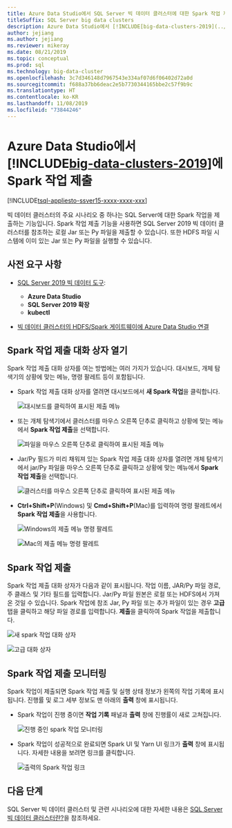 ```yaml
---
title: Azure Data Studio에서 SQL Server 빅 데이터 클러스터에 대한 Spark 작업 제출
titleSuffix: SQL Server big data clusters
description: Azure Data Studio에서 [!INCLUDE[big-data-clusters-2019](../includes/ssbigdataclusters-ss-nover.md)]에 Spark 작업을 제출합니다.
author: jejiang
ms.author: jejiang
ms.reviewer: mikeray
ms.date: 08/21/2019
ms.topic: conceptual
ms.prod: sql
ms.technology: big-data-cluster
ms.openlocfilehash: 3c7d346148d7967543e334af07d6f06402d72a0d
ms.sourcegitcommit: f688a37bb6deac2e5b7730344165bbe2c57f9b9c
ms.translationtype: HT
ms.contentlocale: ko-KR
ms.lasthandoff: 11/08/2019
ms.locfileid: "73844246"
---
```

# <a name="submit-spark-jobs-on-includebig-data-clusters-2019includesssbigdataclusters-ss-novermd-in-azure-data-studio"></a>Azure Data Studio에서 [!INCLUDE[big-data-clusters-2019](../includes/ssbigdataclusters-ss-nover.md)]에 Spark 작업 제출

[!INCLUDE[tsql-appliesto-ssver15-xxxx-xxxx-xxx](../includes/tsql-appliesto-ssver15-xxxx-xxxx-xxx.md)]

빅 데이터 클러스터의 주요 시나리오 중 하나는 SQL Server에 대한 Spark 작업을 제출하는 기능입니다. Spark 작업 제출 기능을 사용하면 SQL Server 2019 빅 데이터 클러스터를 참조하는 로컬 Jar 또는 Py 파일을 제출할 수 있습니다. 또한 HDFS 파일 시스템에 이미 있는 Jar 또는 Py 파일을 실행할 수 있습니다. 

## <a name="prerequisites"></a>사전 요구 사항

- [SQL Server 2019 빅 데이터 도구](deploy-big-data-tools.md):
   - **Azure Data Studio**
   - **SQL Server 2019 확장**
   - **kubectl**

- [빅 데이터 클러스터의 HDFS/Spark 게이트웨이에 Azure Data Studio 연결](connect-to-big-data-cluster.md)

## <a name="open-spark-job-submission-dialog"></a>Spark 작업 제출 대화 상자 열기

Spark 작업 제출 대화 상자를 여는 방법에는 여러 가지가 있습니다. 대시보드, 개체 탐색기의 상황에 맞는 메뉴, 명령 팔레트 등이 포함됩니다.

- Spark 작업 제출 대화 상자를 열려면 대시보드에서 **새 Spark 작업**을 클릭합니다.

    ![대시보드를 클릭하여 표시된 제출 메뉴](./media/submit-spark-job/new-spark-job.png)

- 또는 개체 탐색기에서 클러스터를 마우스 오른쪽 단추로 클릭하고 상황에 맞는 메뉴에서 **Spark 작업 제출**을 선택합니다.

    ![파일을 마우스 오른쪽 단추로 클릭하여 표시된 제출 메뉴](./media/submit-spark-job/submit-spark-job-1.png)


- Jar/Py 필드가 미리 채워져 있는 Spark 작업 제출 대화 상자를 열려면 개체 탐색기에서 jar/Py 파일을 마우스 오른쪽 단추로 클릭하고 상황에 맞는 메뉴에서 **Spark 작업 제출**을 선택합니다.  

    ![클러스터를 마우스 오른쪽 단추로 클릭하여 표시된 제출 메뉴](./media/submit-spark-job/submit-spark-job.png)

- **Ctrl+Shift+P**(Windows) 및 **Cmd+Shift+P**(Mac)를 입력하여 명령 팔레트에서 **Spark 작업 제출**을 사용합니다.

    ![Windows의 제출 메뉴 명령 팔레트](./media/submit-spark-job/submit-spark-job-3.png)

    ![Mac의 제출 메뉴 명령 팔레트](./media/submit-spark-job/submit-spark-job-4.png)
  
 
## <a name="submit-spark-job"></a>Spark 작업 제출 

Spark 작업 제출 대화 상자가 다음과 같이 표시됩니다. 작업 이름, JAR/Py 파일 경로, 주 클래스 및 기타 필드를 입력합니다. Jar/Py 파일 원본은 로컬 또는 HDFS에서 가져온 것일 수 있습니다. Spark 작업에 참조 Jar, Py 파일 또는 추가 파일이 있는 경우 **고급** 탭을 클릭하고 해당 파일 경로를 입력합니다. **제출**을 클릭하여 Spark 작업을 제출합니다.

![새 spark 작업 대화 상자](./media/submit-spark-job/submit-spark-job-section.png)

![고급 대화 상자](./media/submit-spark-job/submit-spark-job-section-1.png)

## <a name="monitor-spark-job-submission"></a>Spark 작업 제출 모니터링

Spark 작업이 제출되면 Spark 작업 제출 및 실행 상태 정보가 왼쪽의 작업 기록에 표시됩니다. 진행률 및 로그 세부 정보도 맨 아래의 **출력** 창에 표시됩니다.

- Spark 작업이 진행 중이면 **작업 기록** 패널과 **출력** 창에 진행률이 새로 고쳐집니다.

    ![진행 중인 spark 작업 모니터링](./media/submit-spark-job/monitor-spark-job-submission.png)

- Spark 작업이 성공적으로 완료되면 Spark UI 및 Yarn UI 링크가 **출력** 창에 표시됩니다. 자세한 내용을 보려면 링크를 클릭합니다.

    ![출력의 Spark 작업 링크](./media/submit-spark-job/monitor-spark-job-submission-2.png)

## <a name="next-steps"></a>다음 단계

SQL Server 빅 데이터 클러스터 및 관련 시나리오에 대한 자세한 내용은 [SQL Server 빅 데이터 클러스터란?](big-data-cluster-overview.md)을 참조하세요.